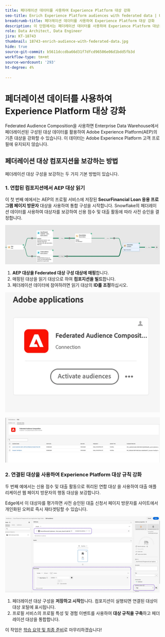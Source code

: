```yaml
---
title: 페더레이션 데이터를 사용하여 Experience Platform 대상 강화
seo-title: Enrich Experience Platform audiences with federated data | Unlock cross-channel insights with Federated Audience Composition
breadcrumb-title: 페더레이션 데이터를 사용하여 Experience Platform 대상 강화
description: 이 단원에서는 페더레이션 데이터를 사용하여 Experience Platform 대상을 보강합니다.
role: Data Architect, Data Engineer
jira: KT-18743
thumbnail: 18743-enrich-audience-with-federated-data.jpg
hide: true
source-git-commit: b5611dccdba66d31f7dfcd96506e06d1bdd5fb3d
workflow-type: tm+mt
source-wordcount: '293'
ht-degree: 4%

---
```



# 페더레이션 데이터를 사용하여 Experience Platform 대상 강화

Federated Audience Composition을 사용하면 Enterprise Data Warehouse에서 페더레이션된 구성된 대상 데이터를 활용하여 Adobe Experience Platform(AEP)의 기존 대상을 강화할 수 있습니다. 이 데이터는 Adobe Experience Platform 고객 프로필에 유지되지 않습니다.

## 페더레이션 대상 컴포지션을 보강하는 방법

페더레이션 대상 구성을 보강하는 두 가지 기본 방법이 있습니다.

### &#x200B;1. 연합된 컴포지션에서 AEP 대상 읽기

이 첫 번째 예에서는 AEP의 프로필 서비스에 저장된 **SecurFinancial Loan 응용 프로그램 페이지 방문자** 대상을 사용하여 통합 구성을 시작합니다. Snowflake의 페더레이션 데이터를 사용하여 대상자를 보강하여 신용 점수 및 대출 활동에 따라 사전 승인을 결정합니다.

![federated-composition-example](assets/snowflake-preapproval.png)

1. **AEP 대상을 Federated 대상 구성 대상에 매핑**&#x200B;합니다.
2. 매핑된 대상을 읽기 대상으로 하여 **컴포지션을 빌드**&#x200B;합니다.
3. 페더레이션 데이터에 참여하려면 읽기 대상의 **ID를 조정**&#x200B;하십시오.

![federated-method-1-1](assets/federated-method-1-1.png)

![federated-method-1-2](assets/federated-method-1-2.png)

### &#x200B;2. 연결된 대상을 사용하여 Experience Platform 대상 규칙 강화

두 번째 예에서는 신용 점수 및 대출 활동으로 쿼리된 연합 대상 을 사용하여 대출 애플리케이션 웹 페이지 방문자의 행동 대상을 보강합니다.

Edge에서 이 대상자를 평가하면 사전 승인된 대출 신청서 페이지 방문자를 사이트에서 개인화된 오퍼로 즉시 재타겟팅할 수 있습니다.

![edge-audience-enrich](assets/edge-audience-enrich.png)

1. 페더레이션 대상 구성을 **저장하고 시작**&#x200B;합니다. 컴포지션이 실행되면 연결된 대상이 대상 포털에 표시됩니다.
2. 프로필 서비스의 프로필 특성 및 경험 이벤트를 사용하여 **대상 규칙을 구축**&#x200B;하고 페더레이션 대상을 통합합니다.

이 작업은 [학습 요약 및 최종 준비](conclusion.md)로 마무리하겠습니다!
